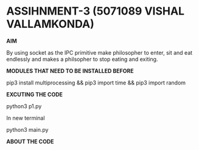 # ASSIHNMENT-3 (5071089 VISHAL VALLAMKONDA)
**AIM**

By using socket as the IPC primitive make philosopher to enter, sit and eat endlessly and makes a philsopher to stop eating and exiting.

**MODULES THAT NEED TO BE INSTALLED BEFORE**

pip3 install multiprocessing && pip3 import time && pip3 import random


**EXCUTING THE CODE**

python3 p1.py

In new terminal

python3 main.py

**ABOUT THE CODE**

